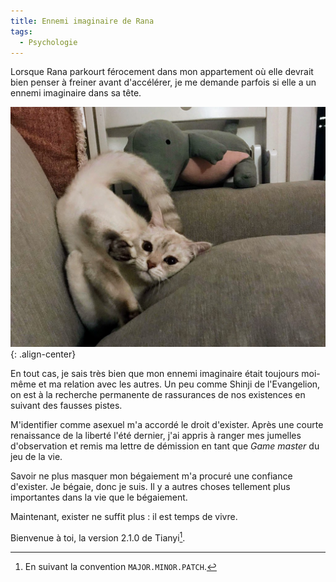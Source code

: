 ```yaml
---
title: Ennemi imaginaire de Rana
tags:
  - Psychologie
---
```


Lorsque Rana parkourt férocement dans mon appartement où elle devrait bien penser à freiner avant d'accélérer, je me demande parfois si elle a un ennemi imaginaire dans sa tête.

[<img src="/assets/images/2021/03/rana.jpg" width="800px" />](https://www.instagram.com/ranafattail/){: .align-center}

En tout cas, je sais très bien que mon ennemi imaginaire était toujours moi-même et ma relation avec les autres. Un peu comme Shinji de l'Evangelion, on est à la recherche permanente de rassurances de nos existences en suivant des fausses pistes.

M'identifier comme asexuel m'a accordé le droit d'exister. Après une courte renaissance de la liberté l'été dernier, j'ai appris à ranger mes jumelles d'observation et remis ma lettre de démission en tant que *Game master* du jeu de la vie.

Savoir ne plus masquer mon bégaiement m'a procuré une confiance d'exister. Je bégaie, donc je suis. Il y a  autres choses tellement plus importantes dans la vie que le bégaiement.

Maintenant, exister ne suffit plus : il est temps de vivre.

Bienvenue à toi, la version 2.1.0 de Tianyi[^1].

[^1]: En suivant la convention `MAJOR.MINOR.PATCH`.
